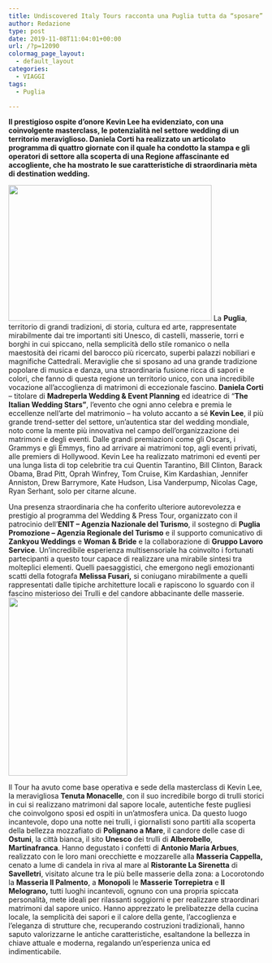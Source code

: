```yaml
---
title: Undiscovered Italy Tours racconta una Puglia tutta da “sposare”
author: Redazione
type: post
date: 2019-11-08T11:04:01+00:00
url: /?p=12090
colormag_page_layout:
  - default_layout
categories:
  - VIAGGI
tags:
  - Puglia

---
```

**Il prestigioso ospite d’onore Kevin Lee ha evidenziato, con una coinvolgente masterclass, le potenzialità nel settore wedding di un territorio meraviglioso. Daniela Corti ha realizzato un articolato programma di quattro giornate con il quale ha condotto la stampa e gli operatori di settore alla scoperta di una Regione affascinante ed accogliente, che ha mostrato le sue caratteristiche di straordinaria mèta di destination wedding.**

<img decoding="async" loading="lazy" class="alignleft wp-image-12094" src="https://progressonline.it/wp-content/uploads/2019/11/Puglia-2-min-min-300x200.jpg" alt="" width="400" height="267" /> La **Puglia**, territorio di grandi tradizioni, di storia, cultura ed arte, rappresentate mirabilmente dai tre importanti siti Unesco, di castelli, masserie, torri e borghi in cui spiccano, nella semplicità dello stile romanico o nella maestosità dei ricami del barocco più ricercato, superbi palazzi nobiliari e magnifiche Cattedrali. Meraviglie che si sposano ad una grande tradizione popolare di musica e danza, una straordinaria fusione ricca di sapori e colori, che fanno di questa regione un territorio unico, con una incredibile vocazione all’accoglienza di matrimoni di eccezionale fascino. **Daniela Corti** &#8211; titolare di **Madreperla Wedding & Event Planning** ed ideatrice di “**The Italian Wedding Stars”**, l’evento che ogni anno celebra e premia le eccellenze nell’arte del matrimonio &#8211; ha voluto accanto a sé **Kevin Lee**, il più grande trend-setter del settore, un’autentica star del wedding mondiale, noto come la mente più innovativa nel campo dell’organizzazione dei matrimoni e degli eventi. Dalle grandi premiazioni come gli Oscars, i Grammys e gli Emmys, fino ad arrivare ai matrimoni top, agli eventi privati, alle premiers di Hollywood. Kevin Lee ha realizzato matrimoni ed eventi per una lunga lista di top celebritie tra cui Quentin Tarantino, Bill Clinton, Barack Obama, Brad Pitt, Oprah Winfrey, Tom Cruise, Kim Kardashian, Jennifer Anniston, Drew Barrymore, Kate Hudson, Lisa Vanderpump, Nicolas Cage, Ryan Serhant, solo per citarne alcune.

Una presenza straordinaria che ha conferito ulteriore autorevolezza e prestigio al programma del Wedding & Press Tour, organizzato con il patrocinio dell’**ENIT – Agenzia Nazionale del Turismo**, il sostegno di **Puglia Promozione – Agenzia Regionale del Turismo** e il supporto comunicativo di **Zankyou Weddings** e **Woman & Bride** e la collaborazione di **Gruppo Lavoro Service**. Un’incredibile esperienza multisensoriale ha coinvolto i fortunati partecipanti a questo tour capace di realizzare una mirabile sintesi tra molteplici elementi. Quelli paesaggistici, che emergono negli emozionanti scatti della fotografa **Melissa Fusari,** si coniugano mirabilmente a quelli rappresentati dalle tipiche architetture locali e rapiscono lo sguardo con il fascino misterioso dei Trulli e del candore abbacinante delle masserie.<img decoding="async" loading="lazy" class="alignright wp-image-12091" src="https://progressonline.it/wp-content/uploads/2019/11/Polignano-a-Mare-min-min-200x300.jpg" alt="" width="234" height="350" />

Il Tour ha avuto come base operativa e sede della masterclass di Kevin Lee, la meravigliosa **Tenuta Monacelle**, con il suo incredibile borgo di trulli storici in cui si realizzano matrimoni dal sapore locale, autentiche feste pugliesi che coinvolgono sposi ed ospiti in un’atmosfera unica. Da questo luogo incantevole, dopo una notte nei trulli, i giornalisti sono partiti alla scoperta della bellezza mozzafiato di **Polignano a Mare**, il candore delle case di **Ostuni**, la città bianca, il sito **Unesco** dei trulli di **Alberobello**, **Martinafranca**. Hanno degustato i confetti di **Antonio Maria Arbues**, realizzato con le loro mani orecchiette e mozzarelle alla **Masseria Cappella,** cenato a lume di candela in riva al mare al **Ristorante La Sirenetta** di **Savelletri**, visitato alcune tra le più belle masserie della zona: a Locorotondo la **Masseria Il Palmento**, a **Monopoli** le **Masserie Torrepietra** e **Il Melograno,** tutti luoghi incantevoli, ognuno con una propria spiccata personalità, mete ideali per rilassanti soggiorni e per realizzare straordinari matrimoni dal sapore unico. Hanno apprezzato le prelibatezze della cucina locale, la semplicità dei sapori e il calore della gente, l’accoglienza e l’eleganza di strutture che, recuperando costruzioni tradizionali, hanno saputo valorizzarne le antiche caratteristiche, esaltandone la bellezza in chiave attuale e moderna, regalando un’esperienza unica ed indimenticabile.

&nbsp;
